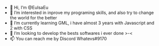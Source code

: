 - 👋 Hi, I’m @EuIsaEu
- 👀 I’m interested in inprove my programing skills, and also try to change the world for the better
- 🌱 I’m currently learning GML, i have almost 3 years with Javascript and 2 with CSS
- 💞️ I’m looking to develop the bests softwares i ever done >-<
- 📫 You can reach me by Discord Whatevs#9170

<!---
EuIsaEu/EuIsaEu is a ✨ special ✨ repository because its `README.md` (this file) appears on your GitHub profile.
You can click the Preview link to take a look at your changes.
--->
